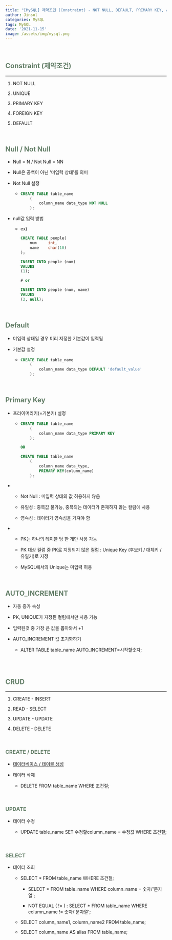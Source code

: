 ```yaml
---
title: "[MySQL] 제약조건 (Constraint) - NOT NULL, DEFAULT, PRIMARY KEY, AUTO_INCREMENT / CRUD"
author: Jinsol
categories: MySQL
tags: MySQL
date: '2021-11-15'
image: /assets/img/mysql.png
---
```


<br>

## <span style="color:#66806A">Constraint (제약조건)</span>
<hr>

1. NOT NULL

2. UNIQUE

3. PRIMARY KEY

4. FOREIGN KEY

5. DEFAULT


<br>

## <span style="color:#66806A">Null / Not Null</span>

- Null = N / Not Null = NN

- Null은 공백이 아닌 '미입력 상태'를 의미

- Not Null 설정

    -   ```sql
        CREATE TABLE table_name
            (
                column_name data_type NOT NULL
            );
        ```

- null값 입력 방법

    - ex)

        ```sql
        CREATE TABLE people(
            num     int,
            name    char(10)
        );

        INSERT INTO people (num)
        VALUES
        (1);

        # or
        
        INSERT INTO people (num, name)
        VALUES
        (2, null);
        ```

<br>

## <span style="color:#66806A">Default</span>

- 미입력 상태일 경우 미리 지정한 기본값이 입력됨

- 기본값 설정

    -   ```sql
        CREATE TABLE table_name
            (
                column_name data_type DEFAULT 'default_value'
            );
        ```


<br>

## <span style="color:#66806A">Primary Key</span>

- 프라이머리키(=기본키) 설정

    -   ```sql
        CREATE TABLE table_name
            (
                column_name data_type PRIMARY KEY
            );

        OR

        CREATE TABLE table_name
            (
                column_name data_type,
                PRIMARY KEY(column_name)
            );
        ```

-   - Not Null : 미입력 상태의 값 허용하지 않음

    - 유일성 : 중복값 불가능, 중복되는 데이터가 존재하지 않는 컬럼에 사용

    - 영속성 : 데이터가 영속성을 가져야 함

-  - PK는 하나의 테이블 당 한 개만 사용 가능 
    
    - PK 대상 컬럼 중 PK로 지정되지 않은 컬럼 : Unique Key (후보키 / 대체키 / 유일키)로 지정  

    - MySQL에서의 Unique는 미입력 허용


<br>

## <span style="color:#66806A">AUTO_INCREMENT</span>

- 자동 증가 속성

- PK, UNIQUE가 지정된 컬럼에서만 사용 가능

- 입력된것 중 가장 큰 값을 뽑아와서 +1

- AUTO_INCREMENT 값 초기화하기

    - ALTER TABLE table_name AUTO_INCREMENT=시작할숫자;

<br>
<br>

## <span style="color:#66806A">CRUD</span>
<hr>

1. CREATE - INSERT

2. READ - SELECT

3. UPDATE - UPDATE

4. DELETE - DELETE

<br>

### <span style="color:#66806A">CREATE / DELETE</span>

- [데이터베이스 / 테이블 생성](https://losuif.github.io/2021/11/14/mysql01.html)

- 데이터 삭제

    - DELETE FROM table_name WHERE 조건절;

<br>

### <span style="color:#66806A">UPDATE</span>

- 데이터 수정

    - UPDATE table_name SET 수정할column_name = 수정값 WHERE 조건절;

<br>

### <span style="color:#66806A">SELECT</span>

- 데이터 조회

    - SELECT * FROM table_name WHERE 조건절;

        - SELECT * FROM table_name WHERE column_name = 숫자/'문자열';

        - NOT EQUAL ( != ) : SELECT * FROM table_name WHERE column_name != 숫자/'문자열';

    - SELECT column_name1, column_name2 FROM table_name; 

    - SELECT column_name AS alias FROM table_name;